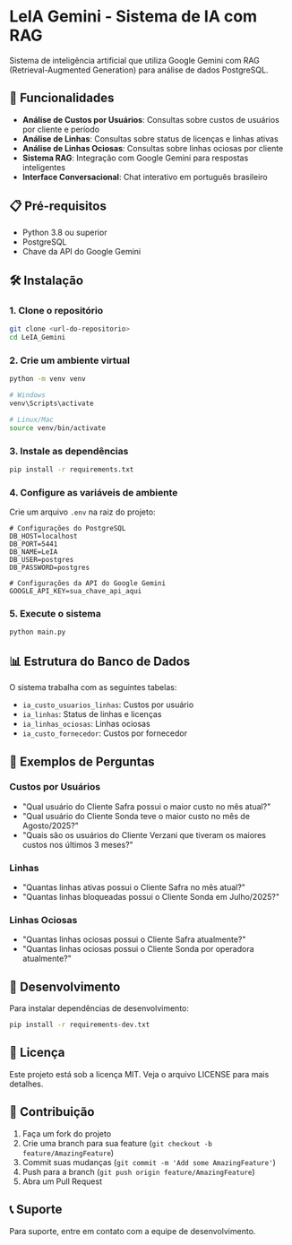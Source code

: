 # LeIA Gemini - Sistema de IA com RAG

Sistema de inteligência artificial que utiliza Google Gemini com RAG (Retrieval-Augmented Generation) para análise de dados PostgreSQL.

## 🚀 Funcionalidades

- **Análise de Custos por Usuários**: Consultas sobre custos de usuários por cliente e período
- **Análise de Linhas**: Consultas sobre status de licenças e linhas ativas
- **Análise de Linhas Ociosas**: Consultas sobre linhas ociosas por cliente
- **Sistema RAG**: Integração com Google Gemini para respostas inteligentes
- **Interface Conversacional**: Chat interativo em português brasileiro

## 📋 Pré-requisitos

- Python 3.8 ou superior
- PostgreSQL
- Chave da API do Google Gemini

## 🛠️ Instalação

### 1. Clone o repositório
```bash
git clone <url-do-repositorio>
cd LeIA_Gemini
```

### 2. Crie um ambiente virtual
```bash
python -m venv venv

# Windows
venv\Scripts\activate

# Linux/Mac
source venv/bin/activate
```

### 3. Instale as dependências
```bash
pip install -r requirements.txt
```

### 4. Configure as variáveis de ambiente
Crie um arquivo `.env` na raiz do projeto:

```env
# Configurações do PostgreSQL
DB_HOST=localhost
DB_PORT=5441
DB_NAME=LeIA
DB_USER=postgres
DB_PASSWORD=postgres

# Configurações da API do Google Gemini
GOOGLE_API_KEY=sua_chave_api_aqui
```

### 5. Execute o sistema
```bash
python main.py
```

## 📊 Estrutura do Banco de Dados

O sistema trabalha com as seguintes tabelas:

- `ia_custo_usuarios_linhas`: Custos por usuário
- `ia_linhas`: Status de linhas e licenças
- `ia_linhas_ociosas`: Linhas ociosas
- `ia_custo_fornecedor`: Custos por fornecedor

## 💬 Exemplos de Perguntas

### Custos por Usuários
- "Qual usuário do Cliente Safra possui o maior custo no mês atual?"
- "Qual usuário do Cliente Sonda teve o maior custo no mês de Agosto/2025?"
- "Quais são os usuários do Cliente Verzani que tiveram os maiores custos nos últimos 3 meses?"

### Linhas
- "Quantas linhas ativas possui o Cliente Safra no mês atual?"
- "Quantas linhas bloqueadas possui o Cliente Sonda em Julho/2025?"

### Linhas Ociosas
- "Quantas linhas ociosas possui o Cliente Safra atualmente?"
- "Quantas linhas ociosas possui o Cliente Sonda por operadora atualmente?"

## 🔧 Desenvolvimento

Para instalar dependências de desenvolvimento:

```bash
pip install -r requirements-dev.txt
```

## 📝 Licença

Este projeto está sob a licença MIT. Veja o arquivo LICENSE para mais detalhes.

## 🤝 Contribuição

1. Faça um fork do projeto
2. Crie uma branch para sua feature (`git checkout -b feature/AmazingFeature`)
3. Commit suas mudanças (`git commit -m 'Add some AmazingFeature'`)
4. Push para a branch (`git push origin feature/AmazingFeature`)
5. Abra um Pull Request

## 📞 Suporte

Para suporte, entre em contato com a equipe de desenvolvimento.

